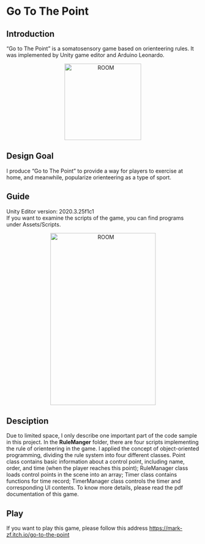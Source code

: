 # Go To The Point

## Introduction  
“Go to The Point” is a somatosensory game based on orienteering rules. It was implemented by Unity game editor and Arduino Leonardo.

<div align=center><img src="https://user-images.githubusercontent.com/61057370/199631685-8f1cf54f-fbb4-4cd4-b8d3-a6a0313ccc44.png" width="200" height="200" alt="ROOM"/></div>
  
## Design Goal
I produce “Go to The Point” to provide a way for players to exercise at home, and meanwhile, popularize orienteering as a type of sport. 

## Guide
Unity Editor version: 2020.3.25f1c1  
If you want to examine the scripts of the game, you can find programs under Assets/Scripts.
<div align=center><img src="https://user-images.githubusercontent.com/61057370/199633244-67b1874e-5388-4db2-a836-6896e7c95151.png" width="275" height="450" alt="ROOM"/></div>

## Desciption
Due to limited space, I only describe one important part of the code sample in this project. In the **RuleManger** folder, there are four scripts implementing the rule of orienteering in the game. I applied the concept of object-oriented programming, dividing the rule system into four different classes. Point class contains basic information about a control point, including name, order, and time (when the player reaches this point); RuleManager class loads control points in the scene into an array; Timer class contains functions for time record; TimerManager class controls the timer and corresponding UI contents. To know more details, please read the pdf documentation of this game. 

## Play 
If you want to play this game, please follow this address https://mark-zf.itch.io/go-to-the-point
